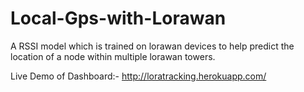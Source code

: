 # Local-Gps-with-Lorawan
A RSSI model which is trained on lorawan devices to help predict the location of a node within multiple lorawan towers.

Live Demo of Dashboard:-
http://loratracking.herokuapp.com/
